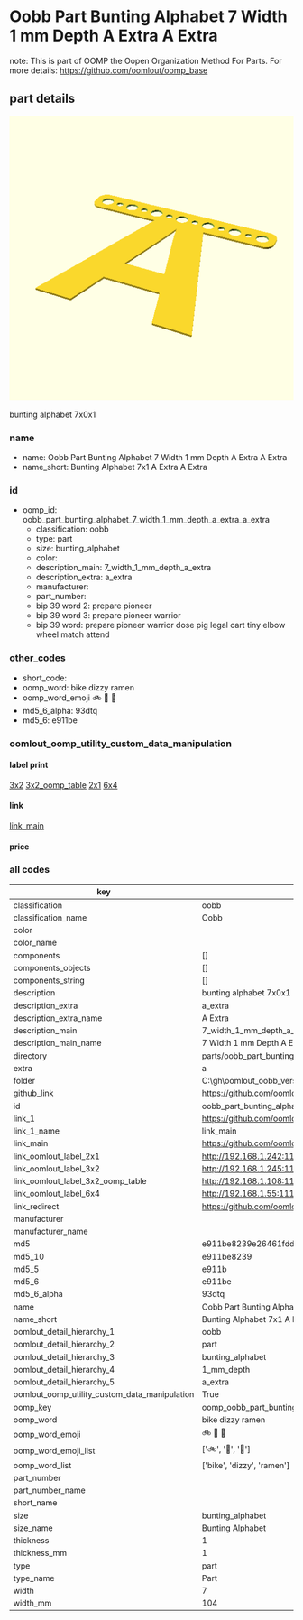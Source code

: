 # Oobb Part Bunting Alphabet 7 Width 1 mm Depth A Extra A Extra  

note: This is part of OOMP the Oopen Organization Method For Parts. For more details: https://github.com/oomlout/oomp_base

##  part details
  

[![](3dpr.png)](3dpr.png)

bunting alphabet 7x0x1



### name
* name: Oobb Part Bunting Alphabet 7 Width 1 mm Depth A Extra A Extra
* name_short: Bunting Alphabet 7x1 A Extra A Extra
### id
* oomp_id: oobb_part_bunting_alphabet_7_width_1_mm_depth_a_extra_a_extra
  * classification: oobb
  * type: part
  * size: bunting_alphabet
  * color: 
  * description_main: 7_width_1_mm_depth_a_extra
  * description_extra: a_extra
  * manufacturer: 
  * part_number: 
  * bip 39 word 2: prepare pioneer
  * bip 39 word 3: prepare pioneer warrior
  * bip 39 word: prepare pioneer warrior dose pig legal cart tiny elbow wheel match attend

### other_codes
* short_code: 
* oomp_word: bike dizzy ramen
* oomp_word_emoji :bike: :dizzy: :ramen:
* md5_6_alpha: 93dtq
* md5_6: e911be






### oomlout_oomp_utility_custom_data_manipulation
#### label print
[3x2](http://192.168.1.245:1112/?label=oomp%2093dtq)
[3x2_oomp_table](http://192.168.1.108:1112/?label=oomp%2093dtq)
[2x1](http://192.168.1.242:1112/?label=oomp%2093dtq)
[6x4](http://192.168.1.55:1112/?label=oomp%2093dtq)    

#### link

[link_main](https://github.com/oomlout/oomlout_oobb_version_4_generated_parts/tree/main/navigation_oomp/oobb/part/bunting_alphabet/7_width_1_mm_depth_a_extra/a_extra/part)                              

#### price







### all codes 
| key | value |  
| --- | --- |  
| classification | oobb |  
| classification_name | Oobb |  
| color |  |  
| color_name |  |  
| components | [] |  
| components_objects | [] |  
| components_string | [] |  
| description | bunting alphabet 7x0x1 |  
| description_extra | a_extra |  
| description_extra_name | A Extra |  
| description_main | 7_width_1_mm_depth_a_extra |  
| description_main_name | 7 Width 1 mm Depth A Extra |  
| directory | parts/oobb_part_bunting_alphabet_7_width_1_mm_depth_a_extra_a_extra |  
| extra | a |  
| folder | C:\gh\oomlout_oobb_version_4_generated_parts\parts\oobb_part_bunting_alphabet_7_width_1_mm_depth_a_extra_a_extra |  
| github_link | https://github.com/oomlout/oomlout_oomp_part_src/tree/main/parts/oobb_part_bunting_alphabet_7_width_1_mm_depth_a_extra_a_extra |  
| id | oobb_part_bunting_alphabet_7_width_1_mm_depth_a_extra_a_extra |  
| link_1 | https://github.com/oomlout/oomlout_oobb_version_4_generated_parts/tree/main/navigation_oomp/oobb/part/bunting_alphabet/7_width_1_mm_depth_a_extra/a_extra/part |  
| link_1_name | link_main |  
| link_main | https://github.com/oomlout/oomlout_oobb_version_4_generated_parts/tree/main/navigation_oomp/oobb/part/bunting_alphabet/7_width_1_mm_depth_a_extra/a_extra/part |  
| link_oomlout_label_2x1 | http://192.168.1.242:1112/?label=oomp%2093dtq |  
| link_oomlout_label_3x2 | http://192.168.1.245:1112/?label=oomp%2093dtq |  
| link_oomlout_label_3x2_oomp_table | http://192.168.1.108:1112/?label=oomp%2093dtq |  
| link_oomlout_label_6x4 | http://192.168.1.55:1112/?label=oomp%2093dtq |  
| link_redirect | https://github.com/oomlout/oomlout_oobb_version_4_generated_parts/tree/main/parts/oobb_bunting_alphabet_07_01_ex_a |  
| manufacturer |  |  
| manufacturer_name |  |  
| md5 | e911be8239e26461fdd24419eea94d4f |  
| md5_10 | e911be8239 |  
| md5_5 | e911b |  
| md5_6 | e911be |  
| md5_6_alpha | 93dtq |  
| name | Oobb Part Bunting Alphabet 7 Width 1 mm Depth A Extra A Extra |  
| name_short | Bunting Alphabet 7x1 A Extra A Extra |  
| oomlout_detail_hierarchy_1 | oobb |  
| oomlout_detail_hierarchy_2 | part |  
| oomlout_detail_hierarchy_3 | bunting_alphabet |  
| oomlout_detail_hierarchy_4 | 1_mm_depth |  
| oomlout_detail_hierarchy_5 | a_extra |  
| oomlout_oomp_utility_custom_data_manipulation | True |  
| oomp_key | oomp_oobb_part_bunting_alphabet_7_width_1_mm_depth_a_extra_a_extra |  
| oomp_word | bike dizzy ramen |  
| oomp_word_emoji | :bike: :dizzy: :ramen: |  
| oomp_word_emoji_list | [':bike:', ':dizzy:', ':ramen:'] |  
| oomp_word_list | ['bike', 'dizzy', 'ramen'] |  
| part_number |  |  
| part_number_name |  |  
| short_name |  |  
| size | bunting_alphabet |  
| size_name | Bunting Alphabet |  
| thickness | 1 |  
| thickness_mm | 1 |  
| type | part |  
| type_name | Part |  
| width | 7 |  
| width_mm | 104 |  
